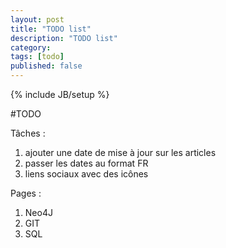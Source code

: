 ```yaml
---
layout: post
title: "TODO list"
description: "TODO list"
category: 
tags: [todo]
published: false
---
```

{% include JB/setup %}

#TODO

Tâches : 
1. ajouter une date de mise à jour sur les articles
2. passer les dates au format FR
3. liens sociaux avec des icônes

Pages : 
1. Neo4J
2. GIT
3. SQL

